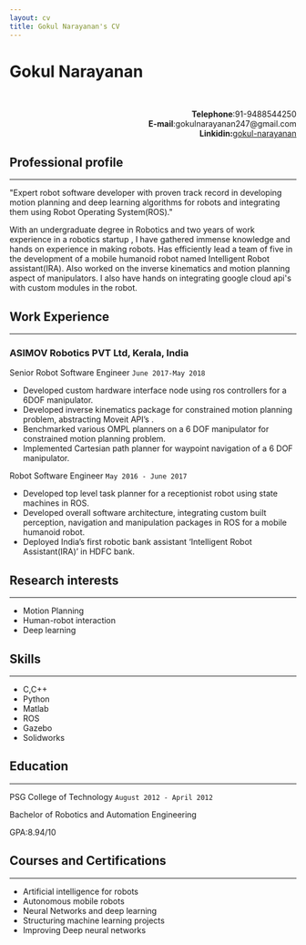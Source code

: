 ```yaml
---
layout: cv
title: Gokul Narayanan's CV
---
```

<p align="center">
  <b><h1>Gokul Narayanan</h1></b><br>
</p>
<p align ="right">
  <b>Telephone</b>:91-9488544250<br>
  <b>E-mail</b>:gokulnarayanan247@gmail.com<br>
  <b>Linkidin:</b><a href="linkedin.com/in/gokul-narayanan">gokul-narayanan</a>
  </p>
  
## Professional profile
------------------------
   "Expert robot software developer with proven track record in developing motion planning and deep learning algorithms for robots and integrating them using Robot Operating System(ROS)."
   
   With an undergraduate degree in Robotics and two years of work experience in a robotics startup , I have gathered immense knowledge and hands on experience in making robots. Has efficiently lead a team of five in the development of a mobile humanoid robot named Intelligent Robot assistant(IRA). Also worked on the inverse kinematics and motion planning aspect of manipulators. I also have hands on integrating google cloud api's with custom modules in the robot.


## Work Experience
--------------------
### ASIMOV Robotics PVT Ltd, Kerala, India

Senior Robot Software Engineer `June 2017-May 2018`

* Developed custom hardware interface node using ros controllers for a 6DOF manipulator.
* Developed inverse kinematics package for constrained motion planning problem, abstracting
Moveit API’s .
* Benchmarked various OMPL planners on a 6 DOF manipulator for constrained motion planning
problem.
* Implemented Cartesian path planner for waypoint navigation of a 6 DOF manipulator. 

Robot Software Engineer `May 2016 - June 2017`

* Developed top level task planner for a receptionist robot using state machines in ROS.
* Developed overall software architecture, integrating custom built perception, navigation and
manipulation packages in ROS for a mobile humanoid robot.
* Deployed India’s first robotic bank assistant ‘Intelligent Robot Assistant(IRA)’ in HDFC
bank.



## Research interests
---------------------
* Motion Planning
* Human-robot interaction
* Deep learning

## Skills
--------------
* C,C++
* Python
* Matlab
* ROS
* Gazebo
* Solidworks

## Education
--------------

PSG College of Technology `August 2012 - April 2012` 

Bachelor of Robotics and Automation Engineering

GPA:8.94/10

## Courses and Certifications
-----------
* Artificial intelligence for robots
* Autonomous mobile robots
* Neural Networks and deep learning
* Structuring machine learning projects
* Improving Deep neural networks

<!-- ### Footer

Last updated: July 2018 -->



